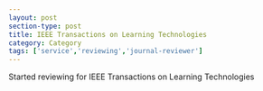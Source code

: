 ```yaml
---
layout: post
section-type: post
title: IEEE Transactions on Learning Technologies
category: Category
tags: ['service','reviewing','journal-reviewer']
---
```

Started reviewing for IEEE Transactions on Learning Technologies

